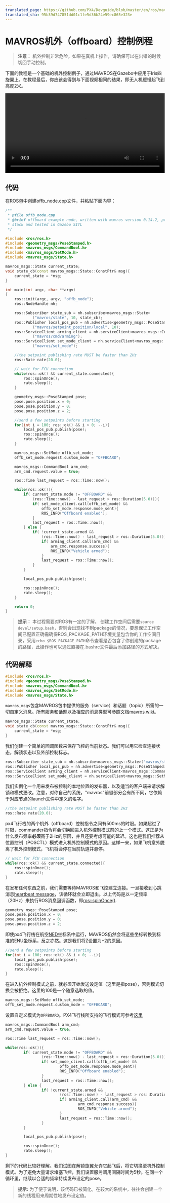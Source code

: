 ```yaml
---
translated_page: https://github.com/PX4/Devguide/blob/master/en/ros/mavros_offboard.md
translated_sha: 95b39d747851dd01c1fe5d36b24e59ec865e323e
---
```


# MAVROS机外（offboard）控制例程

> **注意：** 机外控制非常危险。如果在真机上操作，请确保可以在出错的时候切回手动控制。


下面的教程是一个基础的机外控制例子，通过MAVROS在Gazebo中应用于Iris四旋翼上。在教程最后，你应该会得到与下面视频相同的结果，即无人机缓慢起飞到高度2米。

<video width="100%" autoplay="true" controls="true">
	<source src="../assets/sim/gazebo_offboard.webm" type="video/webm">
</video>

## 代码

在ROS包中创建offb_node.cpp文件，并粘贴下面内容：

```C++
/**
 * @file offb_node.cpp
 * @brief offboard example node, written with mavros version 0.14.2, px4 flight
 * stack and tested in Gazebo SITL
 */

#include <ros/ros.h>
#include <geometry_msgs/PoseStamped.h>
#include <mavros_msgs/CommandBool.h>
#include <mavros_msgs/SetMode.h>
#include <mavros_msgs/State.h>

mavros_msgs::State current_state;
void state_cb(const mavros_msgs::State::ConstPtr& msg){
    current_state = *msg;
}

int main(int argc, char **argv)
{
    ros::init(argc, argv, "offb_node");
    ros::NodeHandle nh;

    ros::Subscriber state_sub = nh.subscribe<mavros_msgs::State>
            ("mavros/state", 10, state_cb);
    ros::Publisher local_pos_pub = nh.advertise<geometry_msgs::PoseStamped>
            ("mavros/setpoint_position/local", 10);
    ros::ServiceClient arming_client = nh.serviceClient<mavros_msgs::CommandBool>
            ("mavros/cmd/arming");
    ros::ServiceClient set_mode_client = nh.serviceClient<mavros_msgs::SetMode>
            ("mavros/set_mode");

    //the setpoint publishing rate MUST be faster than 2Hz
    ros::Rate rate(20.0);

    // wait for FCU connection
    while(ros::ok() && current_state.connected){
        ros::spinOnce();
        rate.sleep();
    }

    geometry_msgs::PoseStamped pose;
    pose.pose.position.x = 0;
    pose.pose.position.y = 0;
    pose.pose.position.z = 2;

    //send a few setpoints before starting
    for(int i = 100; ros::ok() && i > 0; --i){
        local_pos_pub.publish(pose);
        ros::spinOnce();
        rate.sleep();
    }

    mavros_msgs::SetMode offb_set_mode;
    offb_set_mode.request.custom_mode = "OFFBOARD";

    mavros_msgs::CommandBool arm_cmd;
    arm_cmd.request.value = true;

    ros::Time last_request = ros::Time::now();

    while(ros::ok()){
        if( current_state.mode != "OFFBOARD" &&
            (ros::Time::now() - last_request > ros::Duration(5.0))){
            if( set_mode_client.call(offb_set_mode) &&
                offb_set_mode.response.mode_sent){
                ROS_INFO("Offboard enabled");
            }
            last_request = ros::Time::now();
        } else {
            if( !current_state.armed &&
                (ros::Time::now() - last_request > ros::Duration(5.0))){
                if( arming_client.call(arm_cmd) &&
                    arm_cmd.response.success){
                    ROS_INFO("Vehicle armed");
                }
                last_request = ros::Time::now();
            }
        }

        local_pos_pub.publish(pose);

        ros::spinOnce();
        rate.sleep();
    }

    return 0;
}
```

> **提示：** 本过程需要对ROS有一定的了解。
> 创建工作空间后需要`source devel/setup.bash`，否则会出现找不到package的情况，要想保证工作空间已配置正确需确保ROS_PACKAGE_PATH环境变量包含你的工作空间目录，采用`echo $ROS_PACKAGE_PATH`命令查看是否包含了你创建的package的路径，此操作也可以通过直接在.bashrc文件最后添加路径的方式解决。


## 代码解释

```C++
#include <ros/ros.h>
#include <geometry_msgs/PoseStamped.h>
#include <mavros_msgs/CommandBool.h>
#include <mavros_msgs/SetMode.h>
#include <mavros_msgs/State.h>
```

`mavros_msgs`包含MAVROS包中提供的服务（service）和话题（topic）所需的一切自定义消息。所有服务和话题以及相应的消息类型可参照文档[mavros wiki](http://wiki.ros.org/mavros)。

```C++
mavros_msgs::State current_state;
void state_cb(const mavros_msgs::State::ConstPtr& msg){
    current_state = *msg;
}
```

我们创建一个简单的回调函数来保存飞控的当前状态。我们可以用它检查连接状态，解锁状态以及外部控制标志。

```C++
ros::Subscriber state_sub = nh.subscribe<mavros_msgs::State>("mavros/state", 10, state_cb);
ros::Publisher local_pos_pub = nh.advertise<geometry_msgs::PoseStamped>("mavros/setpoint_position/local", 10);
ros::ServiceClient arming_client = nh.serviceClient<mavros_msgs::CommandBool>("mavros/cmd/arming");
ros::ServiceClient set_mode_client = nh.serviceClient<mavros_msgs::SetMode>("mavros/set_mode");
```

我们实例化一个用来发布被控制的本地位置的发布器，以及适当的客户端来请求解锁和模式更改。注意，对你自己的系统，"mavros"前缀部分会有所不同，它依赖于对应节点的launch文件中定义的名字。

```C++
//the setpoint publishing rate MUST be faster than 2Hz
ros::Rate rate(20.0);
```

px4飞行栈的两个机外（offboard）控制指令之间有500ms的时限。如果超过了时限，commander指令将会切换回进入机外控制模式前的上一个模式。这正是为什么发布频率**必须**高于2Hz的原因，并且还要考虑可能的延迟。这也是我们推荐从位置控制（POSCTL）模式进入机外控制模式的原因。这样一来，如果飞机意外脱离了机外控制模式，飞机将会停在当前轨道并悬停。

```C++
// wait for FCU connection
while(ros::ok() && current_state.connected){
    ros::spinOnce();
    rate.sleep();
}
```

在发布任何东西之前，我们需要等待MAVROS和飞控建立连接。一旦接收到心跳消息[heartbeat message](https://en.wikipedia.org/wiki/Heartbeat_message)，该循环就会立即退出。以上代码是以一定频率（20Hz）来执行ROS消息回调函数，即[ros::spinOnce()](http://wiki.ros.org/roscpp/Overview/Callbacks%20and%20Spinning).

```C++
geometry_msgs::PoseStamped pose;
pose.pose.position.x = 0;
pose.pose.position.y = 0;
pose.pose.position.z = 2;
```

即使px4飞行栈在航空[NED](https://en.wikipedia.org/wiki/North_east_down)坐标系中运行，MAVROS仍然会将这些坐标转换到标准的ENU坐标系，反之亦然。这是我们将Z设置为+2的原因。

```C++
//send a few setpoints before starting
for(int i = 100; ros::ok() && i > 0; --i){
    local_pos_pub.publish(pose);
    ros::spinOnce();
    rate.sleep();
}
```

在进入机外控制模式之前，就必须开始发送设定值（这里是指pose），否则模式切换会被拒绝。这里的100是一个随意选取的值。

```C++
mavros_msgs::SetMode offb_set_mode;
offb_set_mode.request.custom_mode = "OFFBOARD";
```

设置自定义模式为`OFFBOARD`。PX4飞行栈所支持的飞行模式可参考[这里](http://wiki.ros.org/mavros/CustomModes#PX4_native_flight_stack)

```C++
mavros_msgs::CommandBool arm_cmd;
arm_cmd.request.value = true;

ros::Time last_request = ros::Time::now();

while(ros::ok()){
		if( current_state.mode != "OFFBOARD" &&
				(ros::Time::now() - last_request > ros::Duration(5.0))){
				if( set_mode_client.call(offb_set_mode) &&
						offb_set_mode.response.mode_sent){
						ROS_INFO("Offboard enabled");
				}
				last_request = ros::Time::now();
		} else {
				if( !current_state.armed &&
						(ros::Time::now() - last_request > ros::Duration(5.0))){
						if( arming_client.call(arm_cmd) &&
								arm_cmd.response.success){
								ROS_INFO("Vehicle armed");
						}
						last_request = ros::Time::now();
				}
		}

		local_pos_pub.publish(pose);

		ros::spinOnce();
		rate.sleep();
}
```

剩下的代码比较好理解。我们试图在解锁旋翼允许它起飞后，将它切换至机外控制模式。为了避免大量请求堵塞飞控，我们设置服务调用间隔时间为5秒。在同一个循环里，继续以合适的频率持续发布设定的pose。

> **提示:** 为了便于说明，该代码已被简化。在较大的系统中，往往会创建一个新的线程用来周期性地发布设定值。
